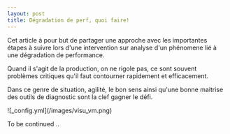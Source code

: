 ```yaml
---
layout: post
title: Dégradation de perf, quoi faire!
---
```

<p>
Cet article à pour but de partager une approche avec les importantes étapes à suivre lors d'une intervention sur analyse d'un phénomene lié à une dégradation de performance.
</p>
<p>
Quand il s'agit de la production, on ne rigole pas, ce sont souvent problèmes critiques qu'il faut contourner rapidement et efficacement.
<p/>
<p>
Dans ce genre de situation, agilité, le bon sens ainsi qu'une bonne maitrise des outils de diagnostic sont la clef gagner le défi.
<p/>
![_config.yml](/images/visu_vm.png)

To be continued ..
